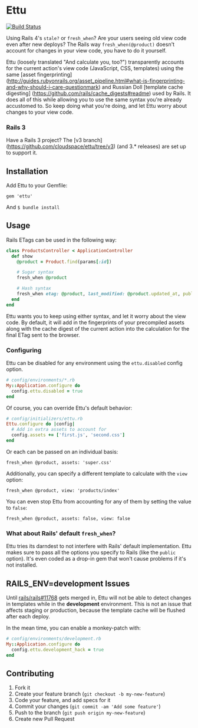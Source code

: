 Ettu
====

[![Build Status](https://travis-ci.org/cloudspace/ettu.png?branch=v3)](https://travis-ci.org/cloudspace/ettu)

Using Rails 4's `stale?` or `fresh_when`? Are your users seeing old view
code even after new deploys? The Rails way `fresh_when(@product)`
doesn't account for changes in your view code, you have to do it
yourself.

Ettu (loosely translated "And calculate you, too?") transparently
accounts for the current action's view code (JavaScript, CSS, templates)
using the same [asset fingerprinting]
(http://guides.rubyonrails.org/asset_pipeline.html#what-is-fingerprinting-and-why-should-i-care-questionmark)
and Russian Doll [template cache digesting]
(https://github.com/rails/cache_digests#readme) used by Rails. It does
all of this while allowing you to use the same syntax you're already
accustomed to. So keep doing what you're doing, and let Ettu worry about
changes to your view code.

### Rails 3

Have a Rails 3 project? The [v3 branch]
(https://github.com/cloudspace/ettu/tree/v3) (and 3.* releases) are set
up to support it.

Installation
------------

Add Ettu to your Gemfile:

    gem 'ettu'

And `$ bundle install`

Usage
-----

Rails ETags can be used in the following way:

```ruby
class ProductsController < ApplicationController
  def show
    @product = Product.find(params[:id])

    # Sugar syntax
    fresh_when @product

    # Hash syntax
    fresh_when etag: @product, last_modified: @product.updated_at, public: true
  end
end
```

Ettu wants you to keep using either syntax, and let it worry about the
view code. By default, it will add in the fingerprints of your
precompiled assets along with the cache digest of the current action
into the calculation for the final ETag sent to the browser.

### Configuring

Ettu can be disabled for any environment using the `ettu.disabled`
config option.

```ruby
# config/environments/*.rb
My::Application.configure do
  config.ettu.disabled = true
end
```

Of course, you can override Ettu's default behavior:

```ruby
# config/initializers/ettu.rb
Ettu.configure do |config|
  # Add in extra assets to account for
  config.assets += ['first.js', 'second.css']
end
```

Or each can be passed on an individual basis:

    fresh_when @product, assets: 'super.css'

Additionally, you can specify a different template to calculate with the
`view` option:

    fresh_when @product, view: 'products/index'

You can even stop Ettu from accounting for any of them by setting the
value to `false`:

    fresh_when @product, assets: false, view: false

### What about Rails' default `fresh_when`?

Ettu tries its darndest to not interfere with Rails' default
implementation. Ettu makes sure to pass all the options you specify to
Rails (like the `public` option). It's even coded as a drop-in gem that
won't cause problems if it's not installed.

RAILS_ENV=development Issues
----------------------------

Until [rails/rails#11768](https://github.com/rails/rails/pull/11768)
gets merged in, Ettu will not be able to detect changes in templates
while in the **development** environment. This is not an issue that
affects staging or production, because the template cache will be
flushed after each deploy.

In the mean time, you can enable a monkey-patch with:

```ruby
# config/environments/development.rb
My::Application.configure do
  config.ettu.development_hack = true
end
```

Contributing
------------

1. Fork it
2. Create your feature branch (`git checkout -b my-new-feature`)
3. Code your feature, and add specs for it
4. Commit your changes (`git commit -am 'Add some feature'`)
5. Push to the branch (`git push origin my-new-feature`)
6. Create new Pull Request
